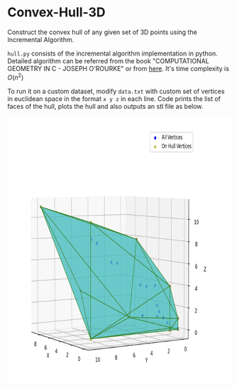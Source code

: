 # Convex-Hull-3D
Construct the convex hull of any given set of 3D points using the Incremental Algorithm. 

`hull.py` consists of the incremental algorithm implementation in python. Detailed algorithm can be referred from the book "COMPUTATIONAL GEOMETRY IN C - JOSEPH O'ROURKE" or from [here](https://www.geometrictools.com/Documentation/TriangulationByEarClipping.pdf). It's time complexity is $O(n^2)$

To run it on a custom dataset, modify `data.txt` with custom set of vertices in euclidean space in the format `x y z` in each line. Code prints the list of faces of the hull, plots the hull and also outputs an stl file as below. 

<p align="center">
<img src="https://github.com/berserank/Convex-Hull-3D/blob/main/3D%20plot.png" alt="Alt Text" width="700" height="600">
</p>



